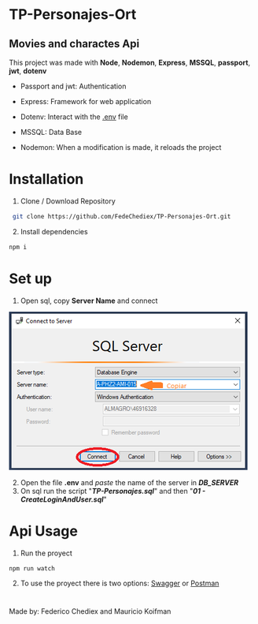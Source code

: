 # TP-Personajes-Ort

## Movies and charactes Api

 This project was made with **Node**, **Nodemon**, **Express**, **MSSQL**, **passport**, **jwt**, **dotenv**

- Passport and jwt: Authentication

- Express: Framework for web application


- Dotenv: Interact with the [.env](./env) file

- MSSQL: Data Base

- Nodemon: When a modification is made, it reloads the project

# Installation

1. Clone / Download Repository
   
```bash
 git clone https://github.com/FedeChediex/TP-Personajes-Ort.git
```
2. Install dependencies
```bash
npm i 
```
# Set up
1. Open sql, copy  **Server Name** and connect

![](/ReadmeImg/Sql-Server-Name.PNG)

2. Open the file **.env** and *paste* the name of the server in ***DB_SERVER***
3. On sql run the script "***TP-Personajes.sql***" and then "***01 - CreateLoginAndUser.sql***"


# Api Usage
1. Run the proyect
```bash
npm run watch
```	
 2. To use the proyect there is two options: [Swagger](./SwaggerPersonajes.yaml) or [Postman](./TP_PERSONAJES.postman_collection.json)
   
#
Made by: Federico Chediex and Mauricio Koifman

    


    
